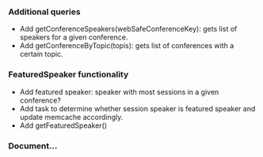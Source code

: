 ### Additional queries
* Add getConferenceSpeakers(webSafeConferenceKey): gets list of speakers for a given conference.
* Add getConferenceByTopic(topis): gets list of conferences with a certain topic.

### FeaturedSpeaker functionality

* Add featured speaker: speaker with most sessions in a given conference?
* Add task to determine whether session speaker is featured speaker and update
  memcache accordingly.
* Add getFeaturedSpeaker()

### Document...
